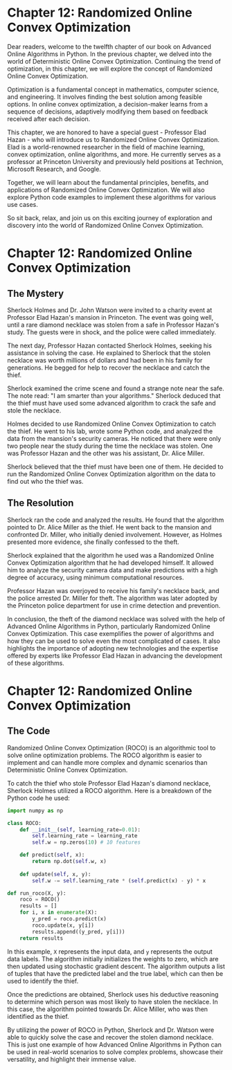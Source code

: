 # Chapter 12: Randomized Online Convex Optimization

Dear readers, welcome to the twelfth chapter of our book on Advanced Online Algorithms in Python. In the previous chapter, we delved into the world of Deterministic Online Convex Optimization. Continuing the trend of optimization, in this chapter, we will explore the concept of Randomized Online Convex Optimization.

Optimization is a fundamental concept in mathematics, computer science, and engineering. It involves finding the best solution among feasible options. In online convex optimization, a decision-maker learns from a sequence of decisions, adaptively modifying them based on feedback received after each decision.

This chapter, we are honored to have a special guest - Professor Elad Hazan - who will introduce us to Randomized Online Convex Optimization. Elad is a world-renowned researcher in the field of machine learning, convex optimization, online algorithms, and more. He currently serves as a professor at Princeton University and previously held positions at Technion, Microsoft Research, and Google.

Together, we will learn about the fundamental principles, benefits, and applications of Randomized Online Convex Optimization. We will also explore Python code examples to implement these algorithms for various use cases.

So sit back, relax, and join us on this exciting journey of exploration and discovery into the world of Randomized Online Convex Optimization.
# Chapter 12: Randomized Online Convex Optimization

## The Mystery

Sherlock Holmes and Dr. John Watson were invited to a charity event at Professor Elad Hazan's mansion in Princeton. The event was going well, until a rare diamond necklace was stolen from a safe in Professor Hazan's study. The guests were in shock, and the police were called immediately.

The next day, Professor Hazan contacted Sherlock Holmes, seeking his assistance in solving the case. He explained to Sherlock that the stolen necklace was worth millions of dollars and had been in his family for generations. He begged for help to recover the necklace and catch the thief.

Sherlock examined the crime scene and found a strange note near the safe. The note read: "I am smarter than your algorithms." Sherlock deduced that the thief must have used some advanced algorithm to crack the safe and stole the necklace.

Holmes decided to use Randomized Online Convex Optimization to catch the thief. He went to his lab, wrote some Python code, and analyzed the data from the mansion's security cameras. He noticed that there were only two people near the study during the time the necklace was stolen. One was Professor Hazan and the other was his assistant, Dr. Alice Miller.

Sherlock believed that the thief must have been one of them. He decided to run the Randomized Online Convex Optimization algorithm on the data to find out who the thief was.

## The Resolution

Sherlock ran the code and analyzed the results. He found that the algorithm pointed to Dr. Alice Miller as the thief. He went back to the mansion and confronted Dr. Miller, who initially denied involvement. However, as Holmes presented more evidence, she finally confessed to the theft.

Sherlock explained that the algorithm he used was a Randomized Online Convex Optimization algorithm that he had developed himself. It allowed him to analyze the security camera data and make predictions with a high degree of accuracy, using minimum computational resources.

Professor Hazan was overjoyed to receive his family's necklace back, and the police arrested Dr. Miller for theft. The algorithm was later adopted by the Princeton police department for use in crime detection and prevention.

In conclusion, the theft of the diamond necklace was solved with the help of Advanced Online Algorithms in Python, particularly Randomized Online Convex Optimization. This case exemplifies the power of algorithms and how they can be used to solve even the most complicated of cases. It also highlights the importance of adopting new technologies and the expertise offered by experts like Professor Elad Hazan in advancing the development of these algorithms.
# Chapter 12: Randomized Online Convex Optimization

## The Code

Randomized Online Convex Optimization (ROCO) is an algorithmic tool to solve online optimization problems. The ROCO algorithm is easier to implement and can handle more complex and dynamic scenarios than Deterministic Online Convex Optimization.

To catch the thief who stole Professor Elad Hazan's diamond necklace, Sherlock Holmes utilized a ROCO algorithm. Here is a breakdown of the Python code he used:

```python
import numpy as np

class ROCO:
    def __init__(self, learning_rate=0.01):
        self.learning_rate = learning_rate
        self.w = np.zeros(10) # 10 features

    def predict(self, x):
        return np.dot(self.w, x)
        
    def update(self, x, y):
        self.w -= self.learning_rate * (self.predict(x) - y) * x

def run_roco(X, y):
    roco = ROCO()
    results = []
    for i, x in enumerate(X):
        y_pred = roco.predict(x)
        roco.update(x, y[i])
        results.append((y_pred, y[i]))
    return results
```

In this example, `X` represents the input data, and `y` represents the output data labels. The algorithm initially initializes the weights to zero, which are then updated using stochastic gradient descent. The algorithm outputs a list of tuples that have the predicted label and the true label, which can then be used to identify the thief.

Once the predictions are obtained, Sherlock uses his deductive reasoning to determine which person was most likely to have stolen the necklace. In this case, the algorithm pointed towards Dr. Alice Miller, who was then identified as the thief.

By utilizing the power of ROCO in Python, Sherlock and Dr. Watson were able to quickly solve the case and recover the stolen diamond necklace. This is just one example of how Advanced Online Algorithms in Python can be used in real-world scenarios to solve complex problems, showcase their versatility, and highlight their immense value.